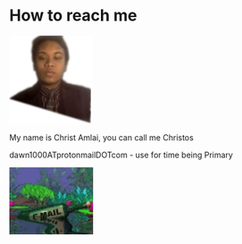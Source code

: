 # How to reach me

<img src=".pix/me.png" style="width:150px; height: auto;">

My name is Christ Amlai, you can call me Christos

dawn1000ATprotonmailDOTcom - use for time being Primary

<object data=".txt/reach.txt" width="auto" style="height: 120px"></object>

<img src=".pix/bottle.gif" style="width:150px; height: auto;">
